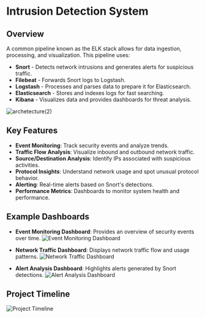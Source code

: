 # Intrusion Detection System

## Overview
  A common pipeline known as the ELK stack allows for data ingestion, processing, and visualization. This pipeline uses:
   - **Snort** - Detects network intrusions and generates alerts for suspicious traffic.
   - **Filebeat** - Forwards Snort logs to Logstash.
   - **Logstash** - Processes and parses data to prepare it for Elasticsearch.
   - **Elasticsearch** - Stores and indexes logs for fast searching.
   - **Kibana** - Visualizes data and provides dashboards for threat analysis.
     
![archetecture(2)](https://github.com/user-attachments/assets/881f2711-4ac7-4119-9dde-1cfbe1b4b082)

## Key Features
  - **Event Monitoring**: Track security events and analyze trends.
  - **Traffic Flow Analysis**: Visualize inbound and outbound network traffic.
  - **Source/Destination Analysis**: Identify IPs associated with suspicious activities.
  - **Protocol Insights**: Understand network usage and spot unusual protocol behavior.
  - **Alerting**: Real-time alerts based on Snort's detections.
  - **Performance Metrics**: Dashboards to monitor system health and performance.

## Example Dashboards
  - **Event Monitoring Dashboard**: Provides an overview of security events over time.
    ![Event Monitoring Dashboard](path/to/event_monitoring_dashboard.png)

  - **Network Traffic Dashboard**: Displays network traffic flow and usage patterns.
    ![Network Traffic Dashboard](path/to/network_traffic_dashboard.png)

  - **Alert Analysis Dashboard**: Highlights alerts generated by Snort detections.
    ![Alert Analysis Dashboard](path/to/alert_analysis_dashboard.png)

## Project Timeline
  ![Project Timeline](https://github.com/user-attachments/assets/07e472ba-aa5f-4ede-ba52-ec706574f1e2)
